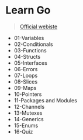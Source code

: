# Learn Go

> [Official webiste](https://www.boot.dev/lessons/224252be-adc9-452f-8ed0-0b305b25d0cb)

- 01-Variables
- 02-Conditionals
- 03-Functions
- 04-Structs
- 05-Interfaces
- 06-Errors
- 07-Loops
- 08-Slices
- 09-Maps
- 10-Pointers
- 11-Packages and Modules
- 12-Channels
- 13-Mutexes
- 14-Generics
- 15-Enums
- 16-Quiz
